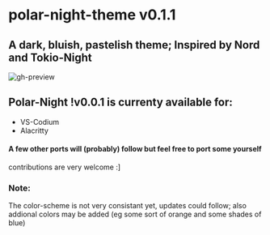 # polar-night-theme v0.1.1
## A dark, bluish, pastelish theme; Inspired by Nord and Tokio-Night

![gh-preview](https://user-images.githubusercontent.com/50613331/127753760-03adc2d1-3735-4b72-b01d-81fa90b0d563.png)

## Polar-Night !v0.0.1 is currenty available for:
 - VS-Codium
 - Alacritty

#### A few other ports will (probably) follow but feel free to port some yourself
contributions are very welcome :]

### Note:
The color-scheme is not very consistant yet, updates could follow;
also addional colors may be added (eg some sort of orange and some shades of blue)
